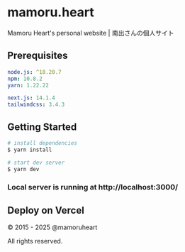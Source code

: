 # mamoru.heart

Mamoru Heart's personal website | 南出さんの個人サイト

## Prerequisites

```yaml
node.js: ^18.20.7
npm: 10.8.2
yarn: 1.22.22

next.js: 14.1.4
tailwindcss: 3.4.3
```

## Getting Started

```bash
# install dependencies
$ yarn install

# start dev server
$ yarn dev
```

### Local server is running at http://localhost:3000/

## Deploy on Vercel

&copy; 2015 - 2025 @mamoruheart

All rights reserved.
